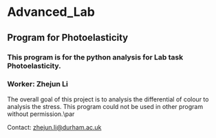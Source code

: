 # Advanced_Lab
## Program for Photoelasticity
### This program is for the python analysis for Lab task Photoelasticity.
### Worker: Zhejun Li
The overall goal of this project is to analysis the differential of colour to analysis the stress. This program could not be used in other program without permission.\par

Contact: zhejun.li@durham.ac.uk
